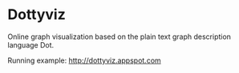 Dottyviz
========

Online graph visualization based on the plain text graph description language Dot.

Running example: http://dottyviz.appspot.com

